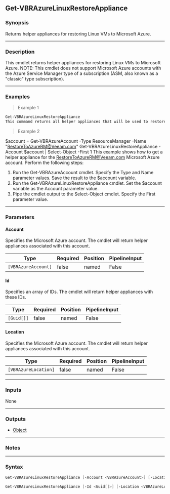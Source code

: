Get-VBRAzureLinuxRestoreAppliance
---------------------------------

### Synopsis
Returns helper appliances for restoring Linux VMs to Microsoft Azure.

---

### Description

This cmdlet returns helper appliances for restoring Linux VMs to Microsoft Azure.
NOTE: This cmdlet does not support Microsoft Azure accounts with the Azure Service Manager type of a subscription (ASM, also known as a "classic" type subscription).

---

### Examples
> Example 1

```PowerShell
Get-VBRAzureLinuxRestoreAppliance
This command returns all helper appliances that will be used to restore Linux VMs.
```
> Example 2

$account = Get-VBRAzureAccount -Type ResourceManager -Name "RestoreToAzureRM@Veeam.com"
Get-VBRAzureLinuxRestoreAppliance -Account $account | Select-Object -First 1
This example shows how to get a helper appliance for the RestoreToAzureRM@Veeam.com Microsoft Azure account.
Perform the following steps:
1. Run the Get-VBRAzureAccount cmdlet. Specify the Type and Name parameter values. Save the result to the $account variable.
2. Run the Get-VBRAzureLinuxRestoreAppliance cmdlet. Set the $account variable as the Account parameter value.
3. Pipe the cmdlet output to the Select-Object cmdlet. Specify the First parameter value.

---

### Parameters
#### **Account**
Specifies the Microsoft Azure account.
The cmdlet will return helper appliances associated with this account.

|Type               |Required|Position|PipelineInput|
|-------------------|--------|--------|-------------|
|`[VBRAzureAccount]`|false   |named   |False        |

#### **Id**
Specifies an array of IDs.
The cmdlet will return helper appliances with these IDs.

|Type      |Required|Position|PipelineInput|
|----------|--------|--------|-------------|
|`[Guid[]]`|false   |named   |False        |

#### **Location**
Specifies the Microsoft Azure account.
The cmdlet will return helper appliances associated with this account.

|Type                |Required|Position|PipelineInput|
|--------------------|--------|--------|-------------|
|`[VBRAzureLocation]`|false   |named   |False        |

---

### Inputs
None

---

### Outputs
* [Object](https://learn.microsoft.com/en-us/dotnet/api/System.Object)

---

### Notes

---

### Syntax
```PowerShell
Get-VBRAzureLinuxRestoreAppliance [-Account <VBRAzureAccount>] [-Location <VBRAzureLocation>] [<CommonParameters>]
```
```PowerShell
Get-VBRAzureLinuxRestoreAppliance [-Id <Guid[]>] [-Location <VBRAzureLocation>] [<CommonParameters>]
```
